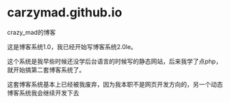 # carzymad.github.io
crazy_mad的博客

这是博客系统1.0，我已经开始写博客系统2.0le。

这个系统是我早些时候还没学后台语言的时候写的静态网站，后来我学了点php，就开始搞第二套博客系统了。

这套博客系统基本上已经被我废弃，因为我本职不是网页开发方向的，另一个动态博客系统我会继续开发下去
